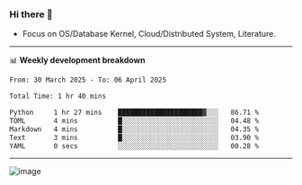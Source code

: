 ### Hi there 👋
<!-- * Daily Meditation via Leetcode/Competitive-Programming. -->
* Focus on OS/Database Kernel, Cloud/Distributed System, Literature.

-------

📊 **Weekly development breakdown**
<!--START_SECTION:waka-->

```txt
From: 30 March 2025 - To: 06 April 2025

Total Time: 1 hr 40 mins

Python     1 hr 27 mins    █████████████████████▓░░░   86.71 %
TOML       4 mins          █░░░░░░░░░░░░░░░░░░░░░░░░   04.48 %
Markdown   4 mins          █░░░░░░░░░░░░░░░░░░░░░░░░   04.35 %
Text       3 mins          █░░░░░░░░░░░░░░░░░░░░░░░░   03.90 %
YAML       0 secs          ░░░░░░░░░░░░░░░░░░░░░░░░░   00.28 %
```

<!--END_SECTION:waka-->

-------

<!-- [![Leetcode Stats](https://leetcard.jacoblin.cool/hzhang413?font=Fira+Mono)](https://leetcode.com/fxrc) -->
![image](./cyberpunk-ghost-in-the-shell.gif)
<!--![image](./gis-archive.png)-->
